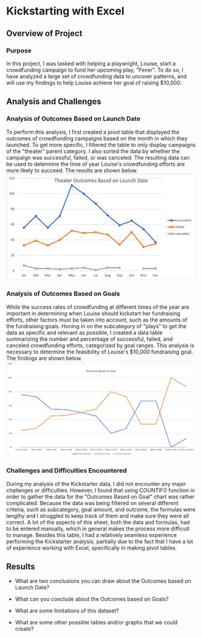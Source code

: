 # Kickstarting with Excel

## Overview of Project

### Purpose
In this project, I was tasked with helping a playwright, Louise, start a crowdfunding campaign to fund her upcoming play, "Fever". To do so, I have analyzed a large set of crowdfunding data to uncover patterns, and will use my findings to help Louise achieve her goal of raising $10,000. 

## Analysis and Challenges

### Analysis of Outcomes Based on Launch Date
To perform this analysis, I first created a pivot table that displayed the outcomes of crowdfunding campaigns based on the month in which they launched. To get more specific, I filtered the table to only display campaigns of the "theater" parent category. I also sorted the data by whether the campaign was successful, failed, or was canceled. The resulting data can be used to determine the time of year Louise's crowdfunding efforts are more likely to succeed. The results are shown below.
![Theater Outcomes vs Launch](Theater_Outcomes_vs_Launch.png)

### Analysis of Outcomes Based on Goals
While the success rates of crowdfunding at different times of the year are important in determining when Louise should kickstart her fundraising efforts, other factors must be taken into account, such as the amounts of the fundraising goals. Honing in on the subcategory of "plays" to get the data as specific and relevant as possible, I created a data table summarizing the number and percentage of successful, failed, and canceled crowdfunding efforts, categorized by goal ranges. This analysis is necessary to determine the feasibility of Louise's $10,000 fundraising goal. The findings are shown below.
![Outcomes Based on Goal](Outcomes_vs_Goals.png)

### Challenges and Difficulties Encountered
During my analysis of the Kickstarter data, I did not encounter any major challenges or difficulties. However, I found that using COUNTIF() function in order to gather the data for the "Outcomes Based on Goal" chart was rather complicated. Because the data was being filtered on several different criteria, such as subcategory, goal amount, and outcome, the formulas were lengthy and I struggled to keep track of them and make sure they were all correct. A lot of the aspects of this sheet, both the data and formulas, had to be entered manually, which in general makes the process more difficult to manage. Besides this table, I had a relatively seamless experience performing the Kickstarter analysis, partially due to the fact that I have a lot of experience working with Excel, specifically in making pivot tables.

## Results

- What are two conclusions you can draw about the Outcomes based on Launch Date?

- What can you conclude about the Outcomes based on Goals?

- What are some limitations of this dataset?

- What are some other possible tables and/or graphs that we could create?
